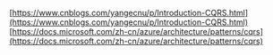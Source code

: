 [https://www.cnblogs.com/yangecnu/p/Introduction-CQRS.html](https://www.cnblogs.com/yangecnu/p/Introduction-CQRS.html)
[https://docs.microsoft.com/zh-cn/azure/architecture/patterns/cqrs](https://docs.microsoft.com/zh-cn/azure/architecture/patterns/cqrs)